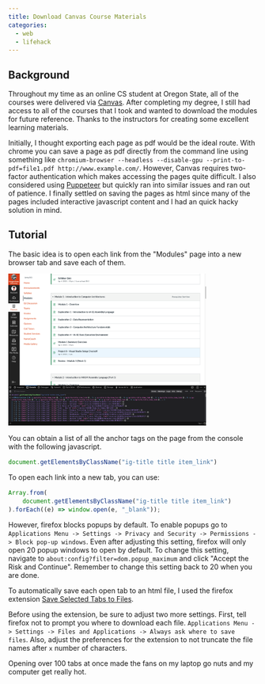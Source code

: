 ```yaml
---
title: Download Canvas Course Materials
categories:
  - web
  - lifehack
---
```


## Background

Throughout my time as an online CS student at Oregon State, all of the courses
were delivered via [Canvas](https://github.com/instructure/canvas-lms). After
completing my degree, I still had access to all of the courses that I took and
wanted to download the modules for future reference. Thanks to the instructors
for creating some excellent learning materials.

Initially, I thought exporting each page as pdf would be the ideal route. With
chrome you can save a page as pdf directly from the command line using
something like `chromium-browser --headless --disable-gpu
--print-to-pdf=file1.pdf http://www.example.com/`. However, Canvas requires
two-factor authentication which makes accessing the pages quite difficult. I
also considered using [Puppeteer](https://developer.chrome.com/docs/puppeteer/)
but quickly ran into similar issues and ran out of patience. I finally settled
on saving the pages as html since many of the pages included interactive
javascript content and I had an quick hacky solution in mind.

## Tutorial

The basic idea is to open each link from the "Modules" page into a new browser
tab and save each of them.

<img src="/assets/img/canvasModules.png" alt="canvas modules" class="center" width=400>

You can obtain a list of all the anchor tags on the page from the console with
the following javascript.

```javascript
document.getElementsByClassName("ig-title title item_link")
```

To open each link into a new tab, you can use:


```javascript
Array.from(
	document.getElementsByClassName("ig-title title item_link")
).forEach((e) => window.open(e, "_blank"));
```

However, firefox blocks popups by default. To enable popups go to `Applications
Menu -> Settings -> Privacy and Security -> Permissions -> Block pop-up
windows`. Even after adjusting this setting, firefox will only open 20 popup
windows to open by default. To change this setting, navigate to
`about:config?filter=dom.popup_maximum` and click "Accept the Risk and
Continue". Remember to change this setting back to 20 when you are done.

To automatically save each open tab to an html file, I used the firefox
extension [Save Selected Tabs to
Files](https://addons.mozilla.org/en-US/firefox/addon/save-selected-tabs-to-files/).

Before using the extension, be sure to adjust two more settings. First, tell
firefox not to prompt you where to download each file. `Applications Menu ->
Settings -> Files and Applications -> Always ask where to save files`. Also,
adjust the preferences for the extension to not truncate the file names after
`x` number of characters.

<div class="attention warning">
Opening over 100 tabs at once made the fans on my laptop go nuts and my
computer get really hot.
</div>
